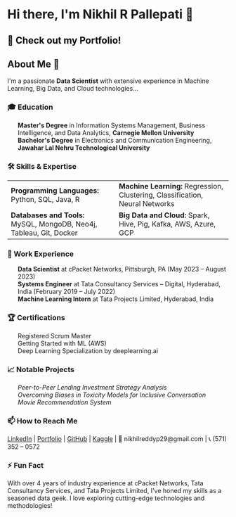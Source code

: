 <h1>Hi there, I'm Nikhil R Pallepati 👋</h1>

<h2><a href="https://nikhilreddypallepati-portfolio.com" style="text-decoration: none; color: #000;">🎨 Check out my Portfolio!</a></h2>

<h2>About Me 🚀</h2>
<p>I'm a passionate <strong>Data Scientist</strong> with extensive experience in Machine Learning, Big Data, and Cloud technologies...</p>

<h3>🎓 Education</h3>
<ul style="list-style-type: none;">
  <li><strong>Master's Degree</strong> in Information Systems Management, Business Intelligence, and Data Analytics, <strong>Carnegie Mellon University</strong></li>
  <li><strong>Bachelor's Degree</strong> in Electronics and Communication Engineering, <strong>Jawahar Lal Nehru Technological University</strong></li>
</ul>

<h3>🛠️ Skills & Expertise</h3>
<table style="width: 100%; border-collapse: collapse;">
  <tr>
    <td><strong>Programming Languages:</strong> Python, SQL, Java, R</td>
    <td><strong>Machine Learning:</strong> Regression, Clustering, Classification, Neural Networks</td>
  </tr>
  <tr>
    <td><strong>Databases and Tools:</strong> MySQL, MongoDB, Neo4j, Tableau, Git, Docker</td>
    <td><strong>Big Data and Cloud:</strong> Spark, Hive, Pig, Kafka, AWS, Azure, GCP</td>
  </tr>
</table>

<h3>🏢 Work Experience</h3>
<ul style="list-style-type: none;">
  <li><strong>Data Scientist</strong> at cPacket Networks, Pittsburgh, PA (May 2023 – August 2023)</li>
  <li><strong>Systems Engineer</strong> at Tata Consultancy Services – Digital, Hyderabad, India (February 2019 – July 2022)</li>
  <li><strong>Machine Learning Intern</strong> at Tata Projects Limited, Hyderabad, India</li>
</ul>

<h3>🏆 Certifications</h3>
<ul style="list-style-type: none;">
  <li>Registered Scrum Master</li>
  <li>Getting Started with ML (AWS)</li>
  <li>Deep Learning Specialization by deeplearning.ai</li>
</ul>


<h3>📈 Notable Projects</h3>
<ul style="list-style-type: none;">
  <li><em>Peer-to-Peer Lending Investment Strategy Analysis</em></li>
  <li><em>Overcoming Biases in Toxicity Models for Inclusive Conversation</em></li>
  <li><em>Movie Recommendation System</em></li>
</ul>


<h3>📫 How to Reach Me</h3>
<p>
  <a href="https://www.linkedin.com/in/nikhil-reddy-pallepati/">LinkedIn</a> |
  <a href="https://nik-reddy.github.io/">Portfolio</a> |
  <a href="https://github.com/Nik-Reddy">GitHub</a> |
  <a href="https://www.kaggle.com/nikhilreddyp29">Kaggle</a> |
  📧 nikhilreddyp29@gmail.com |
  📞 (571) 352 – 0572
</p>

<h3>⚡ Fun Fact</h3>
<p>With over 4 years of industry experience at cPacket Networks, Tata Consultancy Services, and Tata Projects Limited, I've honed my skills as a seasoned data geek. I love exploring cutting-edge technologies and methodologies!</p>
